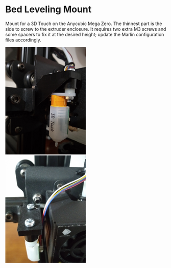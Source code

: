 # Bed Leveling Mount

Mount for a 3D Touch on the Anycubic Mega Zero. The thinnest part is the side to screw to the extruder enclosure. It requires two extra M3 screws and some spacers to fix it at the desired height; update the Marlin configuration files accordingly.

<div class="row">
  <div class="column">
    <img src="https://github.com/ggldnl/Anycubic-Mega-Zero/blob/master/media/bed_leveling_mount_1.jpg" width="50%">
  </div>
  <div class="column">
    <img src="https://github.com/ggldnl/Anycubic-Mega-Zero/blob/master/media/bed_leveling_mount_2.jpg" width="50%">
  </div>
</div>